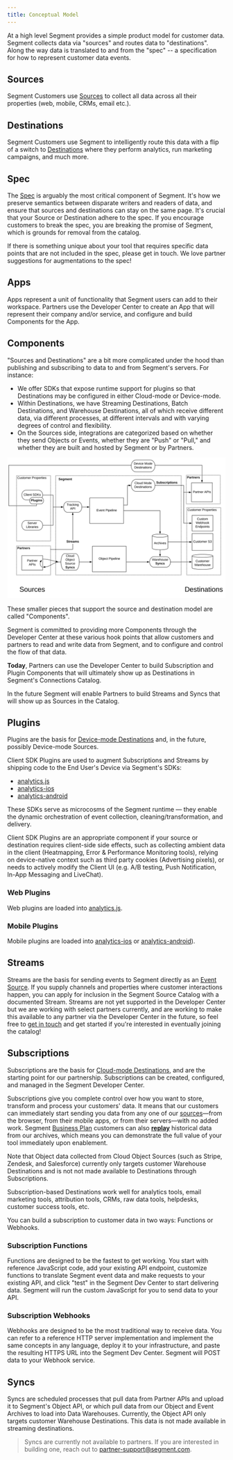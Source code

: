 ```yaml
---
title: Conceptual Model
---
```


At a high level Segment provides a simple product model for customer data. Segment collects data via "sources" and routes data to "destinations". Along the way data is translated to and from the "spec" -- a specification for how to represent customer data events.

## Sources

Segment Customers use [Sources](https://segment.com/docs/connections/sources/) to collect all data across all their properties (web, mobile, CRMs, email etc.).

## Destinations

Segment Customers use Segment to intelligently route this data with a flip of a switch to [Destinations](https://segment.com/docs/connections/destinations/) where they perform analytics, run marketing campaigns, and much more.

## Spec

The [Spec](https://segment.com/docs/connections/spec) is arguably the most critical component of Segment. It's how we preserve semantics between disparate writers and readers of data, and ensure that sources and destinations can stay on the same page. It's crucial that your Source or Destination adhere to the spec. If you encourage customers to break the spec, you are breaking the promise of Segment, which is grounds for removal from the catalog.

If there is something unique about your tool that requires specific data points that are not included in the spec, please get in touch. We love partner suggestions for augmentations to the spec!

## Apps

Apps represent a unit of functionality that Segment users can add to their workspace. Partners use the Developer Center to create an App that will represent their company and/or service, and configure and build Components for the App.

## Components

"Sources and Destinations" are a bit more complicated under the hood than publishing and subscribing to data to and from Segment's servers. For instance:

- We offer SDKs that expose runtime support for plugins so that Destinations may be configured in either Cloud-mode or Device-mode.
- Within Destinations, we have Streaming Destinations, Batch Destinations, and Warehouse Destinations, all of which receive different data, via different processes, at different intervals and with varying degrees of control and flexibility.
- On the Sources side, integrations are categorized based on whether they send Objects or Events, whether they are "Push" or "Pull," and whether they are built and hosted by Segment or by Partners.

![](images/product-model.svg)

These smaller pieces that support the source and destination model are called "Components".

Segment is committed to providing more Components through the Developer Center at these various hook points that allow customers and partners to read and write data from Segment, and to configure and control the flow of that data.

**Today**, Partners can use the Developer Center to build Subscription and Plugin Components that will ultimately show up as Destinations in Segment's Connections Catalog.

In the future Segment will enable Partners to build Streams and Syncs that will show up as Sources in the Catalog.

## Plugins

Plugins are the basis for [Device-mode Destinations](/docs/connections/destinations/#connection-modes) and, in the future, possibly Device-mode Sources.

Client SDK Plugins are used to augment Subscriptions and Streams by shipping code to the End User's Device via Segment's SDKs:

- [analytics.js](https://segment.com/docs/connections/sources/catalog/libraries/website/javascript/)
- [analytics-ios](/docs/connections/sources/catalog/libraries/mobile/ios/#packaging-device-mode-destination-sdks)
- [analytics-android](/docs/connections/sources/catalog/libraries/mobile/android/#sending-data-to-destinations)

These SDKs serve as microcosms of the Segment runtime — they enable the dynamic orchestration of event collection, cleaning/transformation, and delivery.

Client SDK Plugins are an appropriate component if your source or destination requires client-side side effects, such as collecting ambient data in the client (Heatmapping, Error & Performance Monitoring tools), relying on device-native context such as third party cookies (Advertising pixels), or needs to actively modify the Client UI (e.g. A/B testing, Push Notification, In-App Messaging and LiveChat).

### Web Plugins

Web plugins are loaded into [analytics.js](https://segment.com/docs/connections/sources/catalog/libraries/website/javascript/).

### Mobile Plugins

Mobile plugins are loaded into [analytics-ios](/docs/connections/sources/catalog/libraries/mobile/ios/#packaging-device-mode-destination-sdks) or [analytics-android](/docs/connections/sources/catalog/libraries/mobile/android/#sending-data-to-destinations)).

## Streams

Streams are the basis for sending events to Segment directly as an [Event Source](/docs/connections/sources#event-cloud-sources). If you supply channels and properties where customer interactions happen, you can apply for inclusion in the Segment Source Catalog with a documented Stream. Streams are not yet supported in the Developer Center but we are working with select partners currently, and are working to make this available to any partner via the Developer Center in the future, so feel free to [get in touch](/partners/integration/) and get started if you're interested in eventually joining the catalog!

## Subscriptions

Subscriptions are the basis for [Cloud-mode Destinations](/docs/connections/destinations/#connection-modes), and are the starting point for our partnership. Subscriptions can be created, configured, and managed in the Segment Developer Center.

Subscriptions give you complete control over how you want to store, transform and process your customers' data. It means that our customers can immediately start sending you data from any one of our [sources](/docs/connections/sources/)—from the browser, from their mobile apps, or from their servers—with no added work. Segment [Business Plan](https://segment.com/pricing/) customers can also [**replay**](https://segment.com/docs/guides/destinations/what-are-my-data-export-options/) historical data from our archives, which means you can demonstrate the full value of your tool immediately upon enablement.

Note that Object data collected from Cloud Object Sources (such as Stripe, Zendesk, and Salesforce) currently only targets customer Warehouse Destinations and is not not made available to Destinations through Subscriptions.

Subscription-based Destinations work well for analytics tools, email marketing tools, attribution tools, CRMs, raw data tools, helpdesks, customer success tools, etc.

You can build a subscription to customer data in two ways: Functions or Webhooks.

### Subscription Functions

Functions are designed to be the fastest to get working. You start with reference JavaScript code, add your existing API endpoint, customize functions to translate Segment event data and make requests to your existing API, and click "test" in the Segment Dev Center to start delivering data. Segment will run the custom JavaScript for you to send data to your API.

### Subscription Webhooks

Webhooks are designed to be the most traditional way to receive data. You can refer to a reference HTTP server implementation and implement the same concepts in any language, deploy it to your infrastructure, and paste the resulting HTTPS URL into the Segment Dev Center. Segment will POST data to your Webhook service.

## Syncs

Syncs are scheduled processes that pull data from Partner APIs and upload it to Segment's Object API, or which pull data from our Object and Event Archives to load into Data Warehouses. Currently, the Object API only targets customer Warehouse Destinations. This data is not made available in streaming destinations.

> Syncs are currently not available to partners. If you are interested in building one, reach out to partner-support@segment.com.
